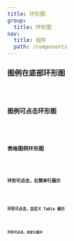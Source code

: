```yaml
---
title: 环形图
group:
  title: 环形图
nav:
  title: 组件
  path: /components
---
```


### 图例在底部环形图

<code src="./demos/legBottom.tsx" />

### 图例可点击环形图

<code src="./demos/normal.tsx" />

### 表格图例环形图

<code src="./demos/table.tsx" />

### 环形可点击，右侧单行展示

<code src="./demos/singleLeg.tsx" />

### 环形可点击，自定义 Table 展示

<code src="./demos/customTable.tsx" />

### 环形可点击，自定义展示

<code src="./demos/custom.tsx" />

<API/>
